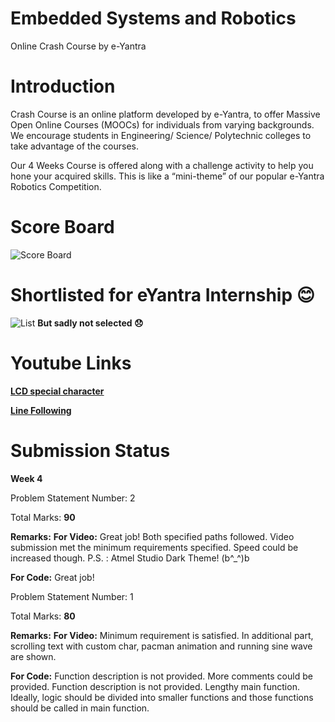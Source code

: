 # Embedded Systems and Robotics
Online Crash Course by e-Yantra

# Introduction
Crash Course is an online platform developed by e-Yantra, to offer Massive Open Online Courses (MOOCs) for individuals from varying backgrounds. We encourage students in Engineering/ Science/ Polytechnic colleges to take advantage of the courses.

Our 4 Weeks Course is offered along with a challenge activity to help you hone your acquired skills. This is like a “mini-theme” of our popular e-Yantra Robotics Competition.

# Score Board
![Score Board](https://github.com/koteshkoti/e-Yantra_MOOC/blob/master/MOOC_resources/Score%20Board.png)


# Shortlisted for eYantra Internship :blush:
![List](https://github.com/koteshkoti/e-Yantra_MOOC/blob/master/MOOC_resources/Shortlisted%20list%20stage1.png)
**But sadly not selected :disappointed:**

# Youtube Links
[**LCD special character**](https://www.youtube.com/watch?v=B5XCF5c6mSU&feature=youtu.be)

[**Line Following**](https://www.youtube.com/watch?v=sdMJ580zUXo&feature=youtu.be)


# Submission Status

**Week 4**

Problem Statement Number: 2

Total Marks: **90**

**Remarks:**
**For Video:**
Great job! Both specified paths followed. Video submission met the minimum requirements specified. Speed could be increased though. P.S. : Atmel Studio Dark Theme! (b^_^)b

**For Code:**
Great job!


Problem Statement Number: 1


Total Marks: **80**

**Remarks:** 
**For Video:**
Minimum requirement is satisfied. In additional part, scrolling text with custom char, pacman animation and running sine wave are shown.

**For Code:**
Function description is not provided. More comments could be provided. Function description is not provided. Lengthy main function. Ideally, logic should be divided into smaller functions and those functions should be called in main function.
 
